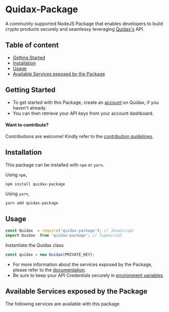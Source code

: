 # Quidax-Package

A community supported NodeJS Package that enables developers to build crypto products securely and seamlessy leveraging [Quidax's](https://quidax.com/) API.

## Table of content

- [Getting Started](#getting-started)
- [Installation](#installation)
- [Usage](#usage)
- [Available Services exposed by the Package](#available-services-exposed-by-the-sdk)

## Getting Started

- To get started with this Package, create an [account](https://quidax.com/) on Quidax, if you haven't already.
- You can then retrieve your API keys from your account dashboard.

#### Want to contribute?

Contributions are welcome! Kindly refer to the [contribution guidelines](https://github.com/ridbay/quidax-package/blob/main/CONTRIBUTING.md).

## Installation

This package can be installed with `npm` or `yarn`.

Using `npm`,

```
npm install quidax-package
```

Using `yarn`,

```bash
yarn add quidax-package
```

## Usage

```js
const Quidax  = require('quidax-package'); // JavaScript
import Quidax  from 'quidax-package'; // Typescript
```

Instantiate the Quidax class

```js
const quidax = new Quidax(PRIVATE_KEY);
```


- For more information about the services exposed by the Package, please refer to the [documentation](https://docs.quidax.com/reference/introduction-user-accounts).
- Be sure to keep your API Credentials securely in [environment variables](https://www.twilio.com/blog/working-with-environment-variables-in-node-js-html).

## Available Services exposed by the Package

The following services are available with this package

